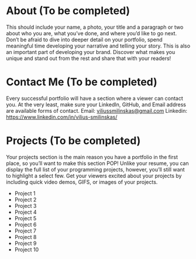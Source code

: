 # About (To be completed)

This should include your name, a photo, your title and a paragraph or two about who you are, what you’ve done, and where you’d like to go next. Don’t be afraid to dive into deeper detail on your portfolio, spend meaningful time developing your narrative and telling your story. This is also an important part of developing your brand. Discover what makes you unique and stand out from the rest and share that with your readers!

# Contact Me (To be completed)

Every successful portfolio will have a section where a viewer can contact you. At the very least, make sure your LinkedIn, GitHub, and Email address are available forms of contact.
Email: viliussmilinskas@gmail.com
Linkedin: https://www.linkedin.com/in/vilius-smilinskas/

# Projects (To be completed)

Your projects section is the main reason you have a portfolio in the first place, so you’ll want to make this section POP! Unlike your resume, you can display the full list of your programming projects, however, you’ll still want to highlight a select few. Get your viewers excited about your projects by including quick video demos, GIFS, or images of your projects.

- Project 1
- Project 2
- Project 3
- Project 4
- Project 5
- Project 6
- Project 7
- Project 8
- Project 9
- Project 10

